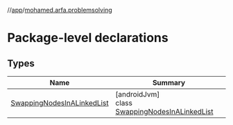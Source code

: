 //[app](../../index.md)/[mohamed.arfa.problemsolving](index.md)

# Package-level declarations

## Types

| Name | Summary |
|---|---|
| [SwappingNodesInALinkedList](-swapping-nodes-in-a-linked-list/index.md) | [androidJvm]<br>class [SwappingNodesInALinkedList](-swapping-nodes-in-a-linked-list/index.md) |
